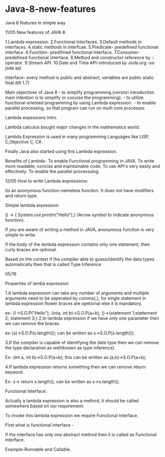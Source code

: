 # Java-8-new-features

Java 8 features in simple way

11/05
New features of JAVA 8

1.Lambda expression.
2.Functional Interfaces.
3.Default methods in interfaces.
4.static methods in interfcae.
5.Predicate- predefined functional interface.
6.Function- predifined functional interface.
7.Consumer- predefined functional interface.
8.Method and constructor reference by :: operator.
9.Stream API.
10.Date and Time API-introduced by Joda.org -so joda api
 

Interface- every method is public and abstract, variables are public static final.(till 1.7)

Main objectives of Java 8 - to simplify programming.(version introduction main intention is to simplify or concise the programming).
                          - to utilize functional oriented programming by using Lambda expression.
                          - to enable parallel processing, so that program can run on multi core processor. 


Lambda expessions Intro.

Lambda calculus bought major changes in the mathematics world.

Lambda Expression is used in many programming Languages like LISP, C,Objective C, C#.

Finally Java also started using this Lambda expression.


Benefits of Lambda- To enable Functional programming in JAVA.
                    To write more readable, concise and maintainable code.
                    To use API's very easily and effectively.
                    To enable the parallel processsing.
                    
 
 12/05
 How to write Lambda expressions:

Its an anonymous function-nameless function. It does not have modifiers and return type.

Simple lambda expression

() -> { System.out.println("Hello");} (Arrow symbol to indicate anonymous function).

If you are aware of writing a method in JAVA, anonymous function is very simple to write.

If the body of the lambda expression contains only one statement, then curly braces are optional.

Based on the context if the compiler able to guess/identify the data types automatically then that is called Type Inference


05/16

Properties of lamba expression

1.A lambda expression can take any number of arguments and multiple arguments need to be seperated by comma(,), for single statement in lambda expression flower braces are opetional else it is mandatory.

ex- ()->S.O.P("Hello");
(inta, int b)->S.O.P(a+b);
()->{statement 1;stattement 2; statement 3;}
2.In lambda expression if we have only one parameter then we can remove the braces.

ex-(s)->S.O.P(s.length()); can be written as s->S.O.P(s.length());

3.If the compiler is capable of identifying the date type then we can remove the type declaration as well(known as type inference).

Ex- (int a, int b)->S.O.P(a+b); this can be written as (a,b)->S.O.P(a+b);

4.If lambda expression returns something then we can remove return keyword.

Ex- s-> return s.length(); can be written as s->s.length();

Functional Interface:

Actually a lambda expression is also a method, it should be called somewhere based on our requirement.

To invoke this lambda expression we require Functional Interface.

First what is functional Interface -

If the interface has only one abstract method then it is called as Functional Interface.

Example-Runnable and Callable.









